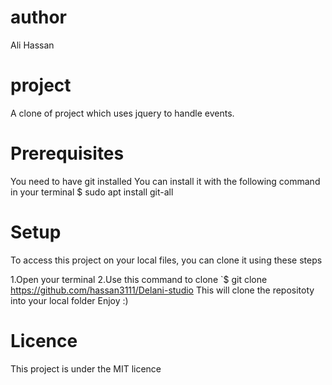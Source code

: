 # author
Ali Hassan 
# project 
A clone of project which uses jquery to handle events.
# Prerequisites
You need to have git installed You can install it with the following command in your terminal $ sudo apt install git-all
# Setup
To access this project on your local files, you can clone it using these steps

1.Open your terminal
2.Use this command to clone `$ git clone https://github.com/hassan3111/Delani-studio This will clone the repositoty into your local folder Enjoy :)

# Licence
This project is under the MIT licence


